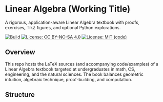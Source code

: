 # Linear Algebra (Working Title)

A rigorous, application-aware Linear Algebra textbook with proofs, exercises,
TikZ figures, and optional Python explorations.

[![Build](https://github.com/<owner>/<repo>/actions/workflows/latex.yml/badge.svg)](https://github.com/<owner>/<repo>/actions/workflows/latex.yml)
[![License: CC BY-NC-SA 4.0](https://img.shields.io/badge/License-CC%20BY--NC--SA%204.0-lightgrey.svg)](LICENSE-BOOK)
[![License: MIT (code)](https://img.shields.io/badge/License-MIT-blue.svg)](LICENSE-CODE)

## Overview
This repo hosts the LaTeX sources (and accompanying code/examples) of a
Linear Algebra textbook targeted at undergraduates in math, CS, engineering,
and the natural sciences. The book balances geometric intuition, algebraic
technique, proof-building, and computation.

## Structure
